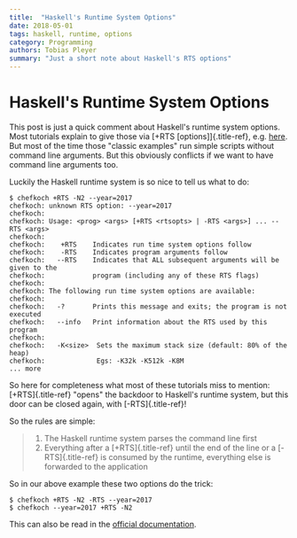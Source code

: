 ```yaml
---
title:  "Haskell's Runtime System Options"
date: 2018-05-01
tags: haskell, runtime, options
category: Programming
authors: Tobias Pleyer
summary: "Just a short note about Haskell's RTS options"
---
```


Haskell's Runtime System Options
================================

This post is just a quick comment about Haskell's runtime system
options. Most tutorials explain to give those via [+RTS
\[options\]]{.title-ref}, e.g.
[here](https://wiki.haskell.org/Haskell_for_multicores). But most of the
time those "classic examples" run simple scripts without command line
arguments. But this obviously conflicts if we want to have command line
arguments too.

Luckily the Haskell runtime system is so nice to tell us what to do:

``` {.sourceCode .bash}
$ chefkoch +RTS -N2 --year=2017
chefkoch: unknown RTS option: --year=2017
chefkoch: 
chefkoch: Usage: <prog> <args> [+RTS <rtsopts> | -RTS <args>] ... --RTS <args>
chefkoch: 
chefkoch:    +RTS    Indicates run time system options follow
chefkoch:    -RTS    Indicates program arguments follow
chefkoch:   --RTS    Indicates that ALL subsequent arguments will be given to the
chefkoch:            program (including any of these RTS flags)
chefkoch: 
chefkoch: The following run time system options are available:
chefkoch: 
chefkoch:   -?       Prints this message and exits; the program is not executed
chefkoch:   --info   Print information about the RTS used by this program
chefkoch: 
chefkoch:   -K<size>  Sets the maximum stack size (default: 80% of the heap)
chefkoch:             Egs: -K32k -K512k -K8M
... more
```

So here for completeness what most of these tutorials miss to mention:
[+RTS]{.title-ref} "opens" the backdoor to Haskell's runtime system, but
this door can be closed again, with [-RTS]{.title-ref}!

So the rules are simple:

> 1.  The Haskell runtime system parses the command line first
> 2.  Everything after a [+RTS]{.title-ref} until the end of the line or
>     a [-RTS]{.title-ref} is consumed by the runtime, everything else
>     is forwarded to the application

So in our above example these two options do the trick:

``` {.sourceCode .bash}
$ chefkoch +RTS -N2 -RTS --year=2017
$ chefkoch --year=2017 +RTS -N2
```

This can also be read in the [official
documentation](https://downloads.haskell.org/~ghc/7.4.1/docs/html/users_guide/runtime-control.html).